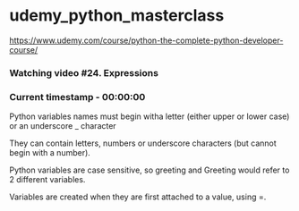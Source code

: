 # udemy_python_masterclass

https://www.udemy.com/course/python-the-complete-python-developer-course/

### Watching video #24. Expressions

### Current timestamp - 00:00:00

Python variables names must begin witha letter (either upper or lower case) or an underscore \_ character

They can contain letters, numbers or underscore characters (but cannot begin with a number).

Python variables are case sensitive, so greeting and Greeting would refer to 2 different variables.

Variables are created when they are first attached to a value, using =.
